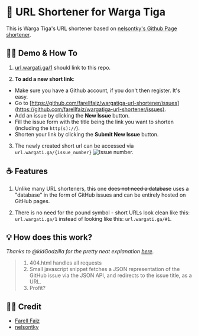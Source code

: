 
# 🔗 URL Shortener for Warga Tiga

This is Warga Tiga's URL shortener based on [nelsontky's Github Page shortener](https://github.com/nelsontky/gh-pages-url-shortener/ "nelsontky's Github Page shortener").

## 👨‍🏫 Demo & How To

1. [url.wargati.ga/1](https://url.wargati.ga/1) should link to this repo.

1. **To add a new short link**:
- Make sure you have a Github account, if you don't then register. It's easy.
- Go to [https://github.com/farellfaiz/wargatiga-url-shortener/issues](https://github.com/farellfaiz/wargatiga-url-shortener/issues).
- Add an issue by clicking the **New Issue** button.
- Fill the issue form with the title being the link you want to shorten (including the `http(s)://`).
- Shorten your link by clicking the **Submit New Issue** button.

3. The newly created short url can be accessed via `url.wargati.ga/{issue_number}`
![Issue number.](https://wargati.ga/images/issue-number.png "Issue number.")

## ☕️ Features

1. Unlike many URL shorteners, this one ~~does not need a database~~ uses a
   "database" in the form of GitHub issues and can be entirely hosted on GitHub
   pages.

1. There is no need for the pound symbol - short URLs look clean like this:
   `url.wargati.ga/1` instead of looking like this: `url.wargati.ga/#1`.

## 💡 How does this work?

_Thanks to @kidGodzilla for the pretty neat explanation
[here](https://github.com/nelsontky/gh-pages-url-shortener/issues/5#issuecomment-728040879)._

> 1. 404.html handles all requests
> 1. Small javascript snippet fetches a JSON representation of the GitHub issue
>    via the JSON API, and redirects to the issue title, as a URL.
> 1. Profit?

## 👨‍💻 Credit
- [Farell Faiz](https://github.com/farellfaiz "Farell Faiz")
- [nelsontky](https://github.com/nelsontky "nelsontky")

